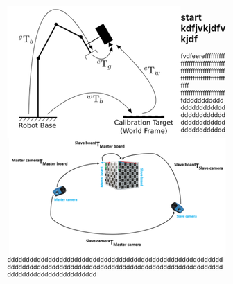 <p align="right">
<img align="left" src="Images/hande.png" width="400"> <img align="right" src="Images/nonOverlapping.png" width="500">
</p>


## start kdfjvkjdfvkjdf
fvdfeereffffffffffffffffffffffffffffffffffffffffffffffffffffffffffffffffffffffffffffffff
fffffffffffffffffffffffddddddddddddddddddddddddddddddddddddddddddddddddddddddddddddddddddddddddddddddddddddddddddddddddddddddddddddddddddddddddddddddddddddddddddddddddddddddddddddddddddddddddddddddddddddddddddddddddddddddd
